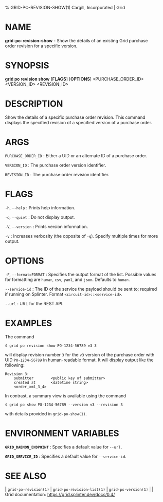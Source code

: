 % GRID-PO-REVISION-SHOW(1) Cargill, Incorporated | Grid
<!--
  Copyright 2022 Cargill Incorporated
  Licensed under Creative Commons Attribution 4.0 International License
  https://creativecommons.org/licenses/by/4.0/
-->

NAME
====

**grid-po-revision-show** - Show the details of an existing Grid purchase order
revision for a specific version.

SYNOPSIS
========

**grid po revision show** \[**FLAGS**\] \[**OPTIONS**\] <PURCHASE_ORDER_ID>
<VERSION_ID> <REVISION_ID>

DESCRIPTION
===========

Show the details of a specific purchase order revision.  This command displays
the specified revision of a specified version of a purchase order.

ARGS
====

`PURCHASE_ORDER_ID`
: Either a UID or an alternate ID of a purchase order.

`VERSION_ID`
: The purchase order version identifier.

`REVISION_ID`
: The purchase order revision identifier.

FLAGS
=====

`-h`, `--help`
: Prints help information.

`-q`, `--quiet`
: Do not display output.

`-V`, `--version`
: Prints version information.

`-v`
: Increases verbosity (the opposite of `-q`). Specify multiple times for more
  output.

OPTIONS
=======

`-F`, `--format=FORMAT`
: Specifies the output format of the list. Possible values for formatting are
  `human`, `csv`, `yaml`, and `json`. Defaults to `human`.

`--service-id`
: The ID of the service the payload should be sent to; required if running on
  Splinter. Format `<circuit-id>::<service-id>`.

`--url`
: URL for the REST API.

EXAMPLES
========

The command
```
$ grid po revision show PO-1234-56789 v3 3
```

will display revision number `3` for the `v3` version of the purchase order
with UID `PO-1234-56789` in human-readable format. It will display output like
the following:
```
Revision 3:
    submitter        <public key of submitter>
    created at       <datetime string>
    <order_xml_3_4>
```

In contrast, a summary view is available using the command
```
$ grid po show PO-1234-56789 --version v3 --revision 3
```
with details provided in `grid-po-show(1)`.

ENVIRONMENT VARIABLES
=====================

**`GRID_DAEMON_ENDPOINT`**
: Specifies a default value for `--url`.

**`GRID_SERVICE_ID`**
: Specifies a default value for `--service-id`.

SEE ALSO
========
| `grid-po-revision(1)`
| `grid-po-revision-list(1)`
| `grid-po-version(1)`
|
| Grid documentation: https://grid.splinter.dev/docs/0.4/
